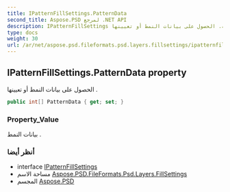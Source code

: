```yaml
---
title: IPatternFillSettings.PatternData
second_title: Aspose.PSD لمرجع .NET API
description: IPatternFillSettings ملكية. الحصول على بيانات النمط أو تعيينها .
type: docs
weight: 30
url: /ar/net/aspose.psd.fileformats.psd.layers.fillsettings/ipatternfillsettings/patterndata/
---
```

## IPatternFillSettings.PatternData property

الحصول على بيانات النمط أو تعيينها .

```csharp
public int[] PatternData { get; set; }
```

### Property_Value

بيانات النمط .

### أنظر أيضا

* interface [IPatternFillSettings](../)
* مساحة الاسم [Aspose.PSD.FileFormats.Psd.Layers.FillSettings](../../ipatternfillsettings/)
* المجسم [Aspose.PSD](../../../)


